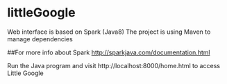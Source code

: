 # littleGoogle
Web interface is based on Spark (Java8)
The project is using Maven to manage dependencies

##For more info about Spark http://sparkjava.com/documentation.html

Run the Java program and visit http://localhost:8000/home.html to access Little Google
